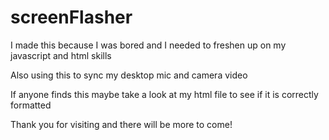 # screenFlasher
I made this because I was bored and I needed to freshen up on my javascript and html skills

Also using this to sync my desktop mic and camera video

If anyone finds this maybe take a look at my html file to see if it is correctly formatted

Thank you for visiting and there will be more to come!
